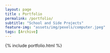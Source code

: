 ```yaml
---
layout: page
title : Portfolio
permalink: /portfolio/
subtitle: "School and Side Projects"
feature-img: "assets/img/pexels/computer.jpeg"
tags: [Archive]
---
```


{% include portfolio.html %}
